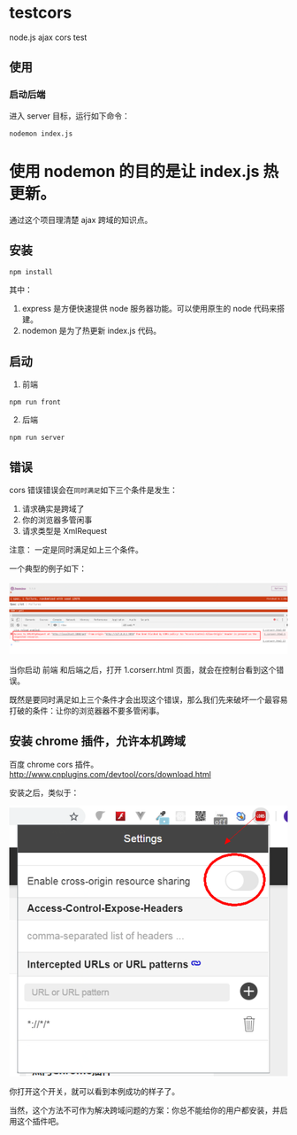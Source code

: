# testcors

node.js ajax cors test

## 使用

### 启动后端

进入 server 目标，运行如下命令：

```
nodemon index.js
```

# 使用 nodemon 的目的是让 index.js 热更新。

通过这个项目理清楚 ajax 跨域的知识点。

## 安装

```
npm install
```

其中：

1. express 是方便快速提供 node 服务器功能。可以使用原生的 node 代码来搭建。
2. nodemon 是为了热更新 index.js 代码。

## 启动

1. 前端

```
npm run front
```

2. 后端

```
npm run server
```

## 错误

cors 错误错误会在`同时满足`如下三个条件是发生：

1. 请求确实是跨域了
2. 你的浏览器多管闲事
3. 请求类型是 XmlRequest

注意： 一定是同时满足如上三个条件。

一个典型的例子如下：

![cors 错误](./imgs/corserror.png)

当你启动 前端 和后端之后，打开 1.corserr.html 页面，就会在控制台看到这个错误。

既然是要同时满足如上三个条件才会出现这个错误，那么我们先来破坏一个最容易打破的条件：让你的浏览器器不要多管闲事。

## 安装 chrome 插件，允许本机跨域

百度 chrome cors 插件。
http://www.cnplugins.com/devtool/cors/download.html

安装之后，类似于：

![插件](./imgs/插件.png)

你打开这个开关，就可以看到本例成功的样子了。

当然，这个方法不可作为解决跨域问题的方案：你总不能给你的用户都安装，并启用这个插件吧。
